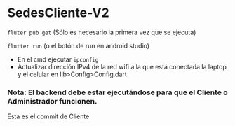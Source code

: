 # SedesCliente-V2
` fluter pub get ` (Sólo es necesario la primera vez que se ejecuta)

` flutter run ` (o el botón de run en android studio)

* En el cmd ejecutar ` ipconfig `
* Actualizar dirección IPv4 de la red wifi a la que está conectada la laptop y el celular en lib>Config>Config.dart

### Nota: El backend debe estar ejecutándose para que el Cliente o Administrador funcionen.

Esta es el commit de Cliente
